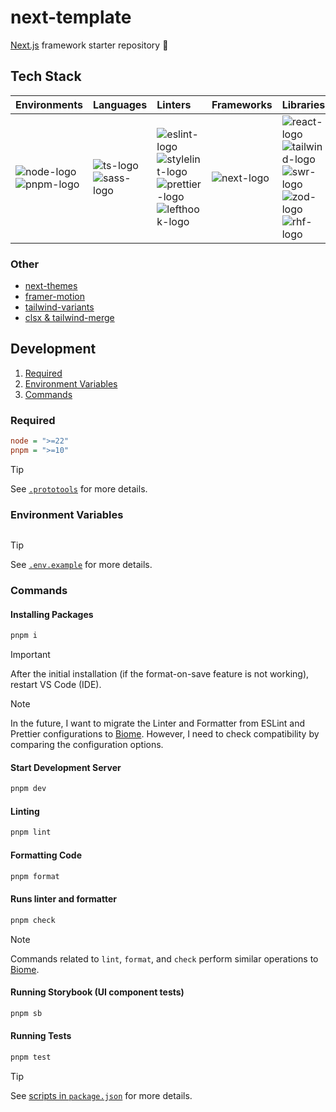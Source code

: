 # next-template

[Next.js](https://github.com/vercel/next.js) framework starter repository 🐢

## Tech Stack

| Environments                 | Languages                  | Linters                                                                     | Frameworks   | Libraries                                                                      | Testing                             | CI/CD                 |
| :--------------------------- | :------------------------- | :-------------------------------------------------------------------------- | :----------- | :----------------------------------------------------------------------------- | :---------------------------------- | :-------------------- |
| ![node-logo]<br>![pnpm-logo] | ![ts-logo]<br>![sass-logo] | ![eslint-logo]<br>![stylelint-logo]<br>![prettier-logo]<br>![lefthook-logo] | ![next-logo] | ![react-logo]<br>![tailwind-logo]<br>![swr-logo]<br>![zod-logo]<br>![rhf-logo] | ![vitest-logo]<br>![storybook-logo] | ![githubactions-logo] |

[node-logo]: https://img.shields.io/badge/-Node.js-5FA04E.svg?logo=nodedotjs&style=flat&logoColor=ffffff
[pnpm-logo]: https://img.shields.io/badge/-pnpm-F69220.svg?logo=pnpm&style=flat&logoColor=ffffff
[ts-logo]: https://img.shields.io/badge/-TypeScript-3178C6.svg?logo=typescript&style=flat&logoColor=ffffff
[sass-logo]: https://img.shields.io/badge/-Sass-CC6699.svg?logo=sass&style=flat&logoColor=ffffff
[eslint-logo]: https://img.shields.io/badge/-ESLint-4B32C3.svg?logo=eslint&style=flat&logoColor=ffffff
[stylelint-logo]: https://img.shields.io/badge/-Stylelint-263238.svg?logo=stylelint&style=flat&logoColor=ffffff
[prettier-logo]: https://img.shields.io/badge/-Prettier-F7B93E.svg?logo=prettier&style=flat&logoColor=000000
[lefthook-logo]: https://img.shields.io/badge/-Lefthook-FF1E1E.svg?logo=lefthook&style=flat&logoColor=ffffff
[next-logo]: https://img.shields.io/badge/-Next.js-000000.svg?logo=nextdotjs&style=flat&logoColor=ffffff
[react-logo]: https://img.shields.io/badge/-React-61DAFB.svg?logo=react&style=flat&logoColor=000000
[tailwind-logo]: https://img.shields.io/badge/-Tailwind%20CSS-06B6D4.svg?logo=tailwindcss&style=flat&logoColor=ffffff
[swr-logo]: https://img.shields.io/badge/-SWR-000000.svg?logo=swr&style=flat&logoColor=ffffff
[zod-logo]: https://img.shields.io/badge/-Zod-3E67B1.svg?logo=zod&style=flat&logoColor=ffffff
[rhf-logo]: https://img.shields.io/badge/-React%20Hook%20Form-EC5990.svg?logo=reacthookform&style=flat&logoColor=ffffff
[vitest-logo]: https://img.shields.io/badge/-Vitest-6E9F18.svg?logo=vitest&style=flat&logoColor=ffffff
[storybook-logo]: https://img.shields.io/badge/-Storybook-FF4785.svg?logo=storybook&style=flat&logoColor=ffffff
[githubactions-logo]: https://img.shields.io/badge/-GitHub%20Actions-2088FF.svg?logo=githubactions&style=flat&logoColor=ffffff

### Other

- [next-themes](https://github.com/pacocoursey/next-themes)
- [framer-motion](https://www.framer.com/motion)
- [tailwind-variants](https://www.tailwind-variants.org)
- [clsx & tailwind-merge](./src/utils/cn.ts)

## Development

1. [Required](#required)
2. [Environment Variables](#environment-variables)
3. [Commands](#commands)

### Required

```ini
node = ">=22"
pnpm = ">=10"
```

> [!TIP]
>
> See [`.prototools`](./.prototools) for more details.

### Environment Variables

```ini

```

> [!TIP]
>
> See [`.env.example`](./.env.example) for more details.

### Commands

#### Installing Packages

```sh
pnpm i
```

> [!IMPORTANT]
>
> After the initial installation (if the format-on-save feature is not working), restart VS Code (IDE).

> [!NOTE]
>
> In the future, I want to migrate the Linter and Formatter from ESLint and Prettier configurations to [Biome](https://biomejs.dev). However, I need to check compatibility by comparing the configuration options.

#### Start Development Server

```sh
pnpm dev
```

#### Linting

```sh
pnpm lint
```

#### Formatting Code

```sh
pnpm format
```

#### Runs linter and formatter

```sh
pnpm check
```

> [!NOTE]
>
> Commands related to `lint`, `format`, and `check` perform similar operations to [Biome](https://biomejs.dev/reference/cli/#biome-check).

#### Running Storybook (UI component tests)

```sh
pnpm sb
```

#### Running Tests

```sh
pnpm test
```

> [!TIP]
>
> See [scripts in `package.json`](./package.json) for more details.
